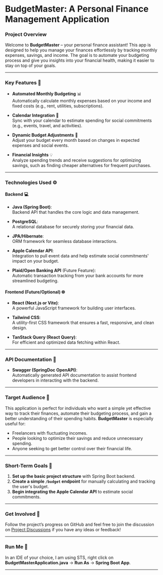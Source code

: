 # **BudgetMaster: A Personal Finance Management Application**

### **Project Overview**
Welcome to **BudgetMaster** – your personal finance assistant! This app is designed to help you manage your finances effortlessly by tracking monthly expenses, savings, and income. The goal is to automate your budgeting process and give you insights into your financial health, making it easier to stay on top of your goals.

---

### **Key Features** 🔑

- **Automated Monthly Budgeting** 📊  
  Automatically calculate monthly expenses based on your income and fixed costs (e.g., rent, utilities, subscriptions).
  
- **Calendar Integration** 📅  
  Sync with your calendar to estimate spending for social commitments (e.g., events, travel, and activities).
  
- **Dynamic Budget Adjustments** 🔄  
  Adjust your budget every month based on changes in expected expenses and social events.
  
- **Financial Insights** 💡  
  Analyze spending trends and receive suggestions for optimizing savings, such as finding cheaper alternatives for frequent purchases.

---

### **Technologies Used** ⚙️

#### **Backend** 💻

- **Java (Spring Boot)**:  
  Backend API that handles the core logic and data management.
  
- **PostgreSQL**:  
  A relational database for securely storing your financial data.
  
- **JPA/Hibernate**:  
  ORM framework for seamless database interactions.
  
- **Apple Calendar API**:  
  Integration to pull event data and help estimate social commitments' impact on your budget.

- **Plaid/Open Banking API** (Future Feature):  
  Automatic transaction tracking from your bank accounts for more streamlined budgeting.

#### **Frontend (Future/Optional)** 🌐

- **React (Next.js or Vite)**:  
  A powerful JavaScript framework for building user interfaces.

- **Tailwind CSS**:  
  A utility-first CSS framework that ensures a fast, responsive, and clean design.

- **TanStack Query (React Query)**:  
  For efficient and optimized data fetching within React.

---

### **API Documentation** 📖

- **Swagger (SpringDoc OpenAPI)**:  
  Automatically generated API documentation to assist frontend developers in interacting with the backend.

---

### **Target Audience** 🎯

This application is perfect for individuals who want a simple yet effective way to track their finances, automate their budgeting process, and gain a better understanding of their spending habits. **BudgetMaster** is especially useful for:

- Freelancers with fluctuating incomes.
- People looking to optimize their savings and reduce unnecessary spending.
- Anyone seeking to get better control over their financial life.

---

### **Short-Term Goals** 🎯

1. **Set up the basic project structure** with Spring Boot backend.
2. **Create a simple `/budget` endpoint** for manually calculating and tracking the user's budget.
3. **Begin integrating the Apple Calendar API** to estimate social commitments.

---

### **Get Involved** 🤝

Follow the project’s progress on GitHub and feel free to join the discussion on [Project Discussions](#) if you have any ideas or feedback!

---

### **Run Me** 🤝

In an IDE of your choice, I am using STS, right click on **BudgetMasterApplication.java** -> **Run As** -> **Spring Boot App**.

---
